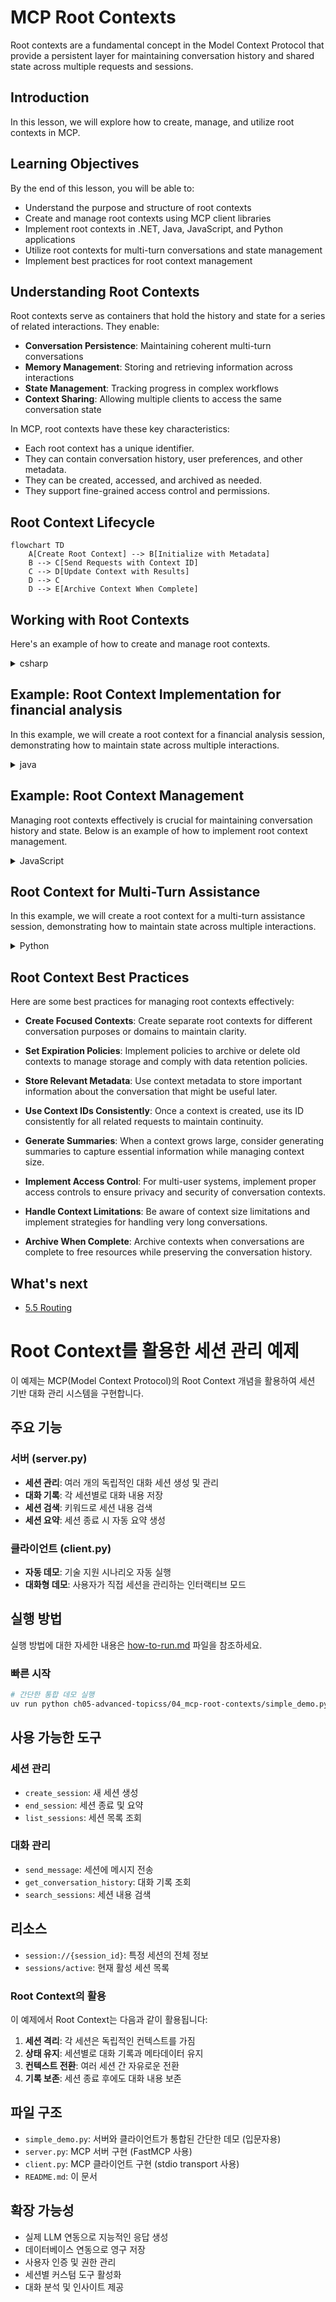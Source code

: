 # MCP Root Contexts

Root contexts are a fundamental concept in the Model Context Protocol that provide a persistent layer for maintaining conversation history and shared state across multiple requests and sessions.

## Introduction

In this lesson, we will explore how to create, manage, and utilize root contexts in MCP. 

## Learning Objectives

By the end of this lesson, you will be able to:

- Understand the purpose and structure of root contexts
- Create and manage root contexts using MCP client libraries
- Implement root contexts in .NET, Java, JavaScript, and Python applications
- Utilize root contexts for multi-turn conversations and state management
- Implement best practices for root context management

## Understanding Root Contexts

Root contexts serve as containers that hold the history and state for a series of related interactions. They enable:

- **Conversation Persistence**: Maintaining coherent multi-turn conversations
- **Memory Management**: Storing and retrieving information across interactions
- **State Management**: Tracking progress in complex workflows
- **Context Sharing**: Allowing multiple clients to access the same conversation state

In MCP, root contexts have these key characteristics:

- Each root context has a unique identifier.
- They can contain conversation history, user preferences, and other metadata.
- They can be created, accessed, and archived as needed.
- They support fine-grained access control and permissions.

## Root Context Lifecycle

```mermaid
flowchart TD
    A[Create Root Context] --> B[Initialize with Metadata]
    B --> C[Send Requests with Context ID]
    C --> D[Update Context with Results]
    D --> C
    D --> E[Archive Context When Complete]
```

## Working with Root Contexts

Here's an example of how to create and manage root contexts. 

<details>
<summary>csharp</summary>

```csharp
// .NET Example: Root Context Management
using Microsoft.Mcp.Client;
using System;
using System.Threading.Tasks;
using System.Collections.Generic;

public class RootContextExample
{
    private readonly IMcpClient _client;
    private readonly IRootContextManager _contextManager;
    
    public RootContextExample(IMcpClient client, IRootContextManager contextManager)
    {
        _client = client;
        _contextManager = contextManager;
    }
    
    public async Task DemonstrateRootContextAsync()
    {
        // 1. Create a new root context
        var contextResult = await _contextManager.CreateRootContextAsync(new RootContextCreateOptions
        {
            Name = "Customer Support Session",
            Metadata = new Dictionary<string, string>
            {
                ["CustomerName"] = "Acme Corporation",
                ["PriorityLevel"] = "High",
                ["Domain"] = "Cloud Services"
            }
        });
        
        string contextId = contextResult.ContextId;
        Console.WriteLine($"Created root context with ID: {contextId}");
        
        // 2. First interaction using the context
        var response1 = await _client.SendPromptAsync(
            "I'm having issues scaling my web service deployment in the cloud.", 
            new SendPromptOptions { RootContextId = contextId }
        );
        
        Console.WriteLine($"First response: {response1.GeneratedText}");
        
        // Second interaction - the model will have access to the previous conversation
        var response2 = await _client.SendPromptAsync(
            "Yes, we're using containerized deployments with Kubernetes.", 
            new SendPromptOptions { RootContextId = contextId }
        );
        
        Console.WriteLine($"Second response: {response2.GeneratedText}");
        
        // 3. Add metadata to the context based on conversation
        await _contextManager.UpdateContextMetadataAsync(contextId, new Dictionary<string, string>
        {
            ["TechnicalEnvironment"] = "Kubernetes",
            ["IssueType"] = "Scaling"
        });
        
        // 4. Get context information
        var contextInfo = await _contextManager.GetRootContextInfoAsync(contextId);
        
        Console.WriteLine("Context Information:");
        Console.WriteLine($"- Name: {contextInfo.Name}");
        Console.WriteLine($"- Created: {contextInfo.CreatedAt}");
        Console.WriteLine($"- Messages: {contextInfo.MessageCount}");
        
        // 5. When the conversation is complete, archive the context
        await _contextManager.ArchiveRootContextAsync(contextId);
        Console.WriteLine($"Archived context {contextId}");
    }
}
```

In the preceding code we've:

1. Created a root context for a customer support session.
1. Sent multiple messages within that context, allowing the model to maintain state.
1. Updated the context with relevant metadata based on the conversation.
1. Retrieved context information to understand the conversation history.
1. Archived the context when the conversation was complete.

</details>

## Example: Root Context Implementation for financial analysis

In this example, we will create a root context for a financial analysis session, demonstrating how to maintain state across multiple interactions.

<details>
<summary>java</summary>

```java
// Java Example: Root Context Implementation
package com.example.mcp.contexts;

import com.mcp.client.McpClient;
import com.mcp.client.ContextManager;
import com.mcp.models.RootContext;
import com.mcp.models.McpResponse;

import java.util.HashMap;
import java.util.Map;
import java.util.UUID;

public class RootContextsDemo {
    private final McpClient client;
    private final ContextManager contextManager;
    
    public RootContextsDemo(String serverUrl) {
        this.client = new McpClient.Builder()
            .setServerUrl(serverUrl)
            .build();
            
        this.contextManager = new ContextManager(client);
    }
    
    public void demonstrateRootContext() throws Exception {
        // Create context metadata
        Map<String, String> metadata = new HashMap<>();
        metadata.put("projectName", "Financial Analysis");
        metadata.put("userRole", "Financial Analyst");
        metadata.put("dataSource", "Q1 2025 Financial Reports");
        
        // 1. Create a new root context
        RootContext context = contextManager.createRootContext("Financial Analysis Session", metadata);
        String contextId = context.getId();
        
        System.out.println("Created context: " + contextId);
        
        // 2. First interaction
        McpResponse response1 = client.sendPrompt(
            "Analyze the trends in Q1 financial data for our technology division",
            contextId
        );
        
        System.out.println("First response: " + response1.getGeneratedText());
        
        // 3. Update context with important information gained from response
        contextManager.addContextMetadata(contextId, 
            Map.of("identifiedTrend", "Increasing cloud infrastructure costs"));
        
        // Second interaction - using the same context
        McpResponse response2 = client.sendPrompt(
            "What's driving the increase in cloud infrastructure costs?",
            contextId
        );
        
        System.out.println("Second response: " + response2.getGeneratedText());
        
        // 4. Generate a summary of the analysis session
        McpResponse summaryResponse = client.sendPrompt(
            "Summarize our analysis of the technology division financials in 3-5 key points",
            contextId
        );
        
        // Store the summary in context metadata
        contextManager.addContextMetadata(contextId, 
            Map.of("analysisSummary", summaryResponse.getGeneratedText()));
            
        // Get updated context information
        RootContext updatedContext = contextManager.getRootContext(contextId);
        
        System.out.println("Context Information:");
        System.out.println("- Created: " + updatedContext.getCreatedAt());
        System.out.println("- Last Updated: " + updatedContext.getLastUpdatedAt());
        System.out.println("- Analysis Summary: " + 
            updatedContext.getMetadata().get("analysisSummary"));
            
        // 5. Archive context when done
        contextManager.archiveContext(contextId);
        System.out.println("Context archived");
    }
}
```

In the preceding code, we've:

1. Created a root context for a financial analysis session.
2. Sent multiple messages within that context, allowing the model to maintain state.
3. Updated the context with relevant metadata based on the conversation.
4. Generated a summary of the analysis session and stored it in the context metadata.
5. Archived the context when the conversation was complete.

</details>

## Example: Root Context Management

Managing root contexts effectively is crucial for maintaining conversation history and state. Below is an example of how to implement root context management.

<details>
<summary>JavaScript</summary>

```javascript
// JavaScript Example: Managing MCP Root Contexts
const { McpClient, RootContextManager } = require('@mcp/client');

class ContextSession {
  constructor(serverUrl, apiKey = null) {
    // Initialize the MCP client
    this.client = new McpClient({
      serverUrl,
      apiKey
    });
    
    // Initialize context manager
    this.contextManager = new RootContextManager(this.client);
  }
  
  /**
   * Create a new conversation context
   * @param {string} sessionName - Name of the conversation session
   * @param {Object} metadata - Additional metadata for the context
   * @returns {Promise<string>} - Context ID
   */
  async createConversationContext(sessionName, metadata = {}) {
    try {
      const contextResult = await this.contextManager.createRootContext({
        name: sessionName,
        metadata: {
          ...metadata,
          createdAt: new Date().toISOString(),
          status: 'active'
        }
      });
      
      console.log(`Created root context '${sessionName}' with ID: ${contextResult.id}`);
      return contextResult.id;
    } catch (error) {
      console.error('Error creating root context:', error);
      throw error;
    }
  }
  
  /**
   * Send a message in an existing context
   * @param {string} contextId - The root context ID
   * @param {string} message - The user's message
   * @param {Object} options - Additional options
   * @returns {Promise<Object>} - Response data
   */
  async sendMessage(contextId, message, options = {}) {
    try {
      // Send the message using the specified context
      const response = await this.client.sendPrompt(message, {
        rootContextId: contextId,
        temperature: options.temperature || 0.7,
        allowedTools: options.allowedTools || []
      });
      
      // Optionally store important insights from the conversation
      if (options.storeInsights) {
        await this.storeConversationInsights(contextId, message, response.generatedText);
      }
      
      return {
        message: response.generatedText,
        toolCalls: response.toolCalls || [],
        contextId
      };
    } catch (error) {
      console.error(`Error sending message in context ${contextId}:`, error);
      throw error;
    }
  }
  
  /**
   * Store important insights from a conversation
   * @param {string} contextId - The root context ID
   * @param {string} userMessage - User's message
   * @param {string} aiResponse - AI's response
   */
  async storeConversationInsights(contextId, userMessage, aiResponse) {
    try {
      // Extract potential insights (in a real app, this would be more sophisticated)
      const combinedText = userMessage + "\n" + aiResponse;
      
      // Simple heuristic to identify potential insights
      const insightWords = ["important", "key point", "remember", "significant", "crucial"];
      
      const potentialInsights = combinedText
        .split(".")
        .filter(sentence => 
          insightWords.some(word => sentence.toLowerCase().includes(word))
        )
        .map(sentence => sentence.trim())
        .filter(sentence => sentence.length > 10);
      
      // Store insights in context metadata
      if (potentialInsights.length > 0) {
        const insights = {};
        potentialInsights.forEach((insight, index) => {
          insights[`insight_${Date.now()}_${index}`] = insight;
        });
        
        await this.contextManager.updateContextMetadata(contextId, insights);
        console.log(`Stored ${potentialInsights.length} insights in context ${contextId}`);
      }
    } catch (error) {
      console.warn('Error storing conversation insights:', error);
      // Non-critical error, so just log warning
    }
  }
  
  /**
   * Get summary information about a context
   * @param {string} contextId - The root context ID
   * @returns {Promise<Object>} - Context information
   */
  async getContextInfo(contextId) {
    try {
      const contextInfo = await this.contextManager.getContextInfo(contextId);
      
      return {
        id: contextInfo.id,
        name: contextInfo.name,
        created: new Date(contextInfo.createdAt).toLocaleString(),
        lastUpdated: new Date(contextInfo.lastUpdatedAt).toLocaleString(),
        messageCount: contextInfo.messageCount,
        metadata: contextInfo.metadata,
        status: contextInfo.status
      };
    } catch (error) {
      console.error(`Error getting context info for ${contextId}:`, error);
      throw error;
    }
  }
  
  /**
   * Generate a summary of the conversation in a context
   * @param {string} contextId - The root context ID
   * @returns {Promise<string>} - Generated summary
   */
  async generateContextSummary(contextId) {
    try {
      // Ask the model to generate a summary of the conversation so far
      const response = await this.client.sendPrompt(
        "Please summarize our conversation so far in 3-4 sentences, highlighting the main points discussed.",
        { rootContextId: contextId, temperature: 0.3 }
      );
      
      // Store the summary in context metadata
      await this.contextManager.updateContextMetadata(contextId, {
        conversationSummary: response.generatedText,
        summarizedAt: new Date().toISOString()
      });
      
      return response.generatedText;
    } catch (error) {
      console.error(`Error generating context summary for ${contextId}:`, error);
      throw error;
    }
  }
  
  /**
   * Archive a context when it's no longer needed
   * @param {string} contextId - The root context ID
   * @returns {Promise<Object>} - Result of the archive operation
   */
  async archiveContext(contextId) {
    try {
      // Generate a final summary before archiving
      const summary = await this.generateContextSummary(contextId);
      
      // Archive the context
      await this.contextManager.archiveContext(contextId);
      
      return {
        status: "archived",
        contextId,
        summary
      };
    } catch (error) {
      console.error(`Error archiving context ${contextId}:`, error);
      throw error;
    }
  }
}

// Example usage
async function demonstrateContextSession() {
  const session = new ContextSession('https://mcp-server-example.com');
  
  try {
    // 1. Create a new context for a product support conversation
    const contextId = await session.createConversationContext(
      'Product Support - Database Performance',
      {
        customer: 'Globex Corporation',
        product: 'Enterprise Database',
        severity: 'Medium',
        supportAgent: 'AI Assistant'
      }
    );
    
    // 2. First message in the conversation
    const response1 = await session.sendMessage(
      contextId,
      "I'm experiencing slow query performance on our database cluster after the latest update.",
      { storeInsights: true }
    );
    console.log('Response 1:', response1.message);
    
    // Follow-up message in the same context
    const response2 = await session.sendMessage(
      contextId,
      "Yes, we've already checked the indexes and they seem to be properly configured.",
      { storeInsights: true }
    );
    console.log('Response 2:', response2.message);
    
    // 3. Get information about the context
    const contextInfo = await session.getContextInfo(contextId);
    console.log('Context Information:', contextInfo);
    
    // 4. Generate and display conversation summary
    const summary = await session.generateContextSummary(contextId);
    console.log('Conversation Summary:', summary);
    
    // 5. Archive the context when done
    const archiveResult = await session.archiveContext(contextId);
    console.log('Archive Result:', archiveResult);
    
    // 6. Handle any errors gracefully
  } catch (error) {
    console.error('Error in context session demonstration:', error);
  }
}

demonstrateContextSession();
```

In the preceding code we've:

1. Created a root context for a product support conversation with the function `createConversationContext`. In this case, the context is about database performance issues.

1. Sent multiple messages within that context, allowing the model to maintain state with the function `sendMessage`. The messages being sent are about slow query performance and index configuration.

1. Updated the context with relevant metadata based on the conversation.

1. Generated a summary of the conversation and stored it in the context metadata with the function `generateContextSummary`.

1. Archived the context when the conversation was complete with the function `archiveContext`.

1. Handled errors gracefully to ensure robustness.

</details>

## Root Context for Multi-Turn Assistance

In this example, we will create a root context for a multi-turn assistance session, demonstrating how to maintain state across multiple interactions.

<details>
<summary>Python</summary>

```python
# Python Example: Root Context for Multi-Turn Assistance
import asyncio
from datetime import datetime
from mcp_client import McpClient, RootContextManager

class AssistantSession:
    def __init__(self, server_url, api_key=None):
        self.client = McpClient(server_url=server_url, api_key=api_key)
        self.context_manager = RootContextManager(self.client)
    
    async def create_session(self, name, user_info=None):
        """Create a new root context for an assistant session"""
        metadata = {
            "session_type": "assistant",
            "created_at": datetime.now().isoformat(),
        }
        
        # Add user information if provided
        if user_info:
            metadata.update({f"user_{k}": v for k, v in user_info.items()})
            
        # Create the root context
        context = await self.context_manager.create_root_context(name, metadata)
        return context.id
    
    async def send_message(self, context_id, message, tools=None):
        """Send a message within a root context"""
        # Create options with context ID
        options = {
            "root_context_id": context_id
        }
        
        # Add tools if specified
        if tools:
            options["allowed_tools"] = tools
        
        # Send the prompt within the context
        response = await self.client.send_prompt(message, options)
        
        # Update context metadata with conversation progress
        await self.context_manager.update_context_metadata(
            context_id,
            {
                f"message_{datetime.now().timestamp()}": message[:50] + "...",
                "last_interaction": datetime.now().isoformat()
            }
        )
        
        return response
    
    async def get_conversation_history(self, context_id):
        """Retrieve conversation history from a context"""
        context_info = await self.context_manager.get_context_info(context_id)
        messages = await self.client.get_context_messages(context_id)
        
        return {
            "context_info": context_info,
            "messages": messages
        }
    
    async def end_session(self, context_id):
        """End an assistant session by archiving the context"""
        # Generate a summary prompt first
        summary_response = await self.client.send_prompt(
            "Please summarize our conversation and any key points or decisions made.",
            {"root_context_id": context_id}
        )
        
        # Store summary in metadata
        await self.context_manager.update_context_metadata(
            context_id,
            {
                "summary": summary_response.generated_text,
                "ended_at": datetime.now().isoformat(),
                "status": "completed"
            }
        )
        
        # Archive the context
        await self.context_manager.archive_context(context_id)
        
        return {
            "status": "completed",
            "summary": summary_response.generated_text
        }

# Example usage
async def demo_assistant_session():
    assistant = AssistantSession("https://mcp-server-example.com")
    
    # 1. Create session
    context_id = await assistant.create_session(
        "Technical Support Session",
        {"name": "Alex", "technical_level": "advanced", "product": "Cloud Services"}
    )
    print(f"Created session with context ID: {context_id}")
    
    # 2. First interaction
    response1 = await assistant.send_message(
        context_id, 
        "I'm having trouble with the auto-scaling feature in your cloud platform.",
        ["documentation_search", "diagnostic_tool"]
    )
    print(f"Response 1: {response1.generated_text}")
    
    # Second interaction in the same context
    response2 = await assistant.send_message(
        context_id,
        "Yes, I've already checked the configuration settings you mentioned, but it's still not working."
    )
    print(f"Response 2: {response2.generated_text}")
    
    # 3. Get history
    history = await assistant.get_conversation_history(context_id)
    print(f"Session has {len(history['messages'])} messages")
    
    # 4. End session
    end_result = await assistant.end_session(context_id)
    print(f"Session ended with summary: {end_result['summary']}")

if __name__ == "__main__":
    asyncio.run(demo_assistant_session())
```

In the preceding code we've:

1. Created a root context for a technical support session with the function `create_session`. The context includes user information such as name and technical level.

1. Sent multiple messages within that context, allowing the model to maintain state with the function `send_message`. The messages being sent are about issues with the auto-scaling feature.

1. Retrieved conversation history using the function `get_conversation_history`, which provides context information and messages.

1. Ended the session by archiving the context and generating a summary with the function `end_session`. The summary captures key points from the conversation.

</details>

## Root Context Best Practices

Here are some best practices for managing root contexts effectively:

- **Create Focused Contexts**: Create separate root contexts for different conversation purposes or domains to maintain clarity.

- **Set Expiration Policies**: Implement policies to archive or delete old contexts to manage storage and comply with data retention policies.

- **Store Relevant Metadata**: Use context metadata to store important information about the conversation that might be useful later.

- **Use Context IDs Consistently**: Once a context is created, use its ID consistently for all related requests to maintain continuity.

- **Generate Summaries**: When a context grows large, consider generating summaries to capture essential information while managing context size.

- **Implement Access Control**: For multi-user systems, implement proper access controls to ensure privacy and security of conversation contexts.

- **Handle Context Limitations**: Be aware of context size limitations and implement strategies for handling very long conversations.

- **Archive When Complete**: Archive contexts when conversations are complete to free resources while preserving the conversation history.

## What's next

- [5.5 Routing](../mcp-routing/README.md)

# Root Context를 활용한 세션 관리 예제

이 예제는 MCP(Model Context Protocol)의 Root Context 개념을 활용하여 세션 기반 대화 관리 시스템을 구현합니다.

## 주요 기능

### 서버 (server.py)
- **세션 관리**: 여러 개의 독립적인 대화 세션 생성 및 관리
- **대화 기록**: 각 세션별로 대화 내용 저장
- **세션 검색**: 키워드로 세션 내용 검색
- **세션 요약**: 세션 종료 시 자동 요약 생성

### 클라이언트 (client.py)
- **자동 데모**: 기술 지원 시나리오 자동 실행
- **대화형 데모**: 사용자가 직접 세션을 관리하는 인터랙티브 모드

## 실행 방법

실행 방법에 대한 자세한 내용은 [how-to-run.md](./how-to-run.md) 파일을 참조하세요.

### 빠른 시작
```bash
# 간단한 통합 데모 실행
uv run python ch05-advanced-topicss/04_mcp-root-contexts/simple_demo.py
```

## 사용 가능한 도구

### 세션 관리
- `create_session`: 새 세션 생성
- `end_session`: 세션 종료 및 요약
- `list_sessions`: 세션 목록 조회

### 대화 관리
- `send_message`: 세션에 메시지 전송
- `get_conversation_history`: 대화 기록 조회
- `search_sessions`: 세션 내용 검색

## 리소스

- `session://{session_id}`: 특정 세션의 전체 정보
- `sessions/active`: 현재 활성 세션 목록



### Root Context의 활용

이 예제에서 Root Context는 다음과 같이 활용됩니다:

1. **세션 격리**: 각 세션은 독립적인 컨텍스트를 가짐
2. **상태 유지**: 세션별로 대화 기록과 메타데이터 유지
3. **컨텍스트 전환**: 여러 세션 간 자유로운 전환
4. **기록 보존**: 세션 종료 후에도 대화 내용 보존

## 파일 구조

- `simple_demo.py`: 서버와 클라이언트가 통합된 간단한 데모 (입문자용)
- `server.py`: MCP 서버 구현 (FastMCP 사용)
- `client.py`: MCP 클라이언트 구현 (stdio transport 사용)
- `README.md`: 이 문서

## 확장 가능성

- 실제 LLM 연동으로 지능적인 응답 생성
- 데이터베이스 연동으로 영구 저장
- 사용자 인증 및 권한 관리
- 세션별 커스텀 도구 활성화
- 대화 분석 및 인사이트 제공

